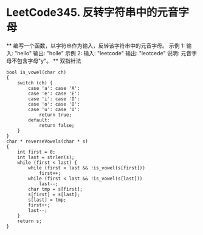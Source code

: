 # LeetCode345. 反转字符串中的元音字母
**
编写一个函数，以字符串作为输入，反转该字符串中的元音字母。
示例 1:
输入: "hello"
输出: "holle"
示例 2:
输入: "leetcode"
输出: "leotcede"
说明:
元音字母不包含字母"y"。
**
双指针法
```
bool is_vowel(char ch)
{
    switch (ch) {
        case 'a': case 'A':
        case 'e': case 'E':
        case 'i': case 'I':
        case 'o': case 'O':
        case 'u': case 'U':
            return true;
        default:
            return false;
    }
}
char * reverseVowels(char * s)
{
    int first = 0;
    int last = strlen(s);
    while (first < last) {
        while (first < last && !is_vowel(s[first]))
            first++;
        while (first < last && !is_vowel(s[last]))
            last--;
        char tmp = s[first];
        s[first] = s[last];
        s[last] = tmp;
        first++;
        last--;
    }
    return s;
}
```